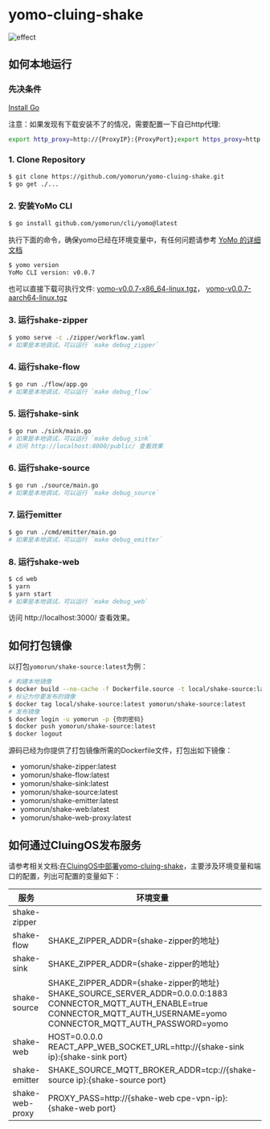 # yomo-cluing-shake

![effect](https://github.com/yomorun/yomo-cluing-shake/releases/download/v0.1.0/effect.gif)



## 如何本地运行

### 先决条件

[Install Go](https://golang.org/doc/install)

注意：如果发现有下载安装不了的情况，需要配置一下自已http代理:

```bash
export http_proxy=http://{ProxyIP}:{ProxyPort};export https_proxy=http://{ProxyIP}:{ProxyPort};
```



### 1. Clone Repository

```bash 
$ git clone https://github.com/yomorun/yomo-cluing-shake.git
$ go get ./...
```

### 2. 安装YoMo CLI

```bash
$ go install github.com/yomorun/cli/yomo@latest
```

执行下面的命令，确保yomo已经在环境变量中，有任何问题请参考 [YoMo 的详细文档](https://github.com/yomorun/yomo)

```bash
$ yomo version
YoMo CLI version: v0.0.7
```

也可以直接下载可执行文件: [yomo-v0.0.7-x86_64-linux.tgz](https://github.com/yomorun/cli/releases/download/v0.0.7/yomo-v0.0.7-x86_64-linux.tgz)， [yomo-v0.0.7-aarch64-linux.tgz](https://github.com/yomorun/cli/releases/download/v0.0.7/yomo-v0.0.7-aarch64-linux.tgz)

### 3. 运行shake-zipper

```bash
$ yomo serve -c ./zipper/workflow.yaml
# 如果是本地调试，可以运行 `make debug_zipper`
```

### 4. 运行shake-flow

```bash
$ go run ./flow/app.go
# 如果是本地调试，可以运行 `make debug_flow`
```

### 5. 运行shake-sink

```bash
$ go run ./sink/main.go
# 如果是本地调试，可以运行 `make debug_sink`
# 访问 http://localhost:8000/public/ 查看效果
```

### 6. 运行shake-source

```bash
$ go run ./source/main.go
# 如果是本地调试，可以运行 `make debug_source`
```

### 7. 运行emitter

```bash
$ go run ./cmd/emitter/main.go
# 如果是本地调试，可以运行 `make debug_emitter`
```

### 8. 运行shake-web

```bash
$ cd web
$ yarn
$ yarn start
# 如果是本地调试，可以运行 `make debug_web`
```

访问 http://localhost:3000/ 查看效果。

## 如何打包镜像

以打包`yomorun/shake-source:latest`为例：

```bash
# 构建本地镜像
$ docker build --no-cache -f Dockerfile.source -t local/shake-source:latest .
# 标记为你要发布的镜像
$ docker tag local/shake-source:latest yomorun/shake-source:latest
# 发布镜像
$ docker login -u yomorun -p {你的密码}
$ docker push yomorun/shake-source:latest
$ docker logout
```

源码已经为你提供了打包镜像所需的Dockerfile文件，打包出如下镜像：

- yomorun/shake-zipper:latest
- yomorun/shake-flow:latest
- yomorun/shake-sink:latest
- yomorun/shake-source:latest
- yomorun/shake-emitter:latest
- yomorun/shake-web:latest
- yomorun/shake-web-proxy:latest

## 如何通过CluingOS发布服务

请参考相关文档:[在CluingOS中部署yomo-cluing-shake](https://ycella.feishu.cn/file/boxcnaMigXT8nvLJuh7ZnQm2Xkg)，主要涉及环境变量和端口的配置，列出可配置的变量如下：

| 服务            | 环境变量                                                     | 暴露端口  |
| --------------- | ------------------------------------------------------------ | --------- |
| shake-zipper    |                                                              | 9000/UDP  |
| shake-flow      | SHAKE_ZIPPER_ADDR={shake-zipper的地址}                       |           |
| shake-sink      | SHAKE_ZIPPER_ADDR={shake-zipper的地址}                       | 8000/TCP  |
| shake-source    | SHAKE_ZIPPER_ADDR={shake-zipper的地址}<br />SHAKE_SOURCE_SERVER_ADDR=0.0.0.0:1883<br />CONNECTOR_MQTT_AUTH_ENABLE=true<br />CONNECTOR_MQTT_AUTH_USERNAME=yomo<br />CONNECTOR_MQTT_AUTH_PASSWORD=yomo | 1883/TCP  |
| shake-web       | HOST=0.0.0.0<br />REACT_APP_WEB_SOCKET_URL=http://{shake-sink ip}:{shake-sink port} | 3000/HTTP |
| shake-emitter   | SHAKE_SOURCE_MQTT_BROKER_ADDR=tcp://{shake-source ip}:{shake-source port} |           |
| shake-web-proxy | PROXY_PASS=http://{shake-web cpe-vpn-ip}:{shake-web port}    | 8989/HTTP |

